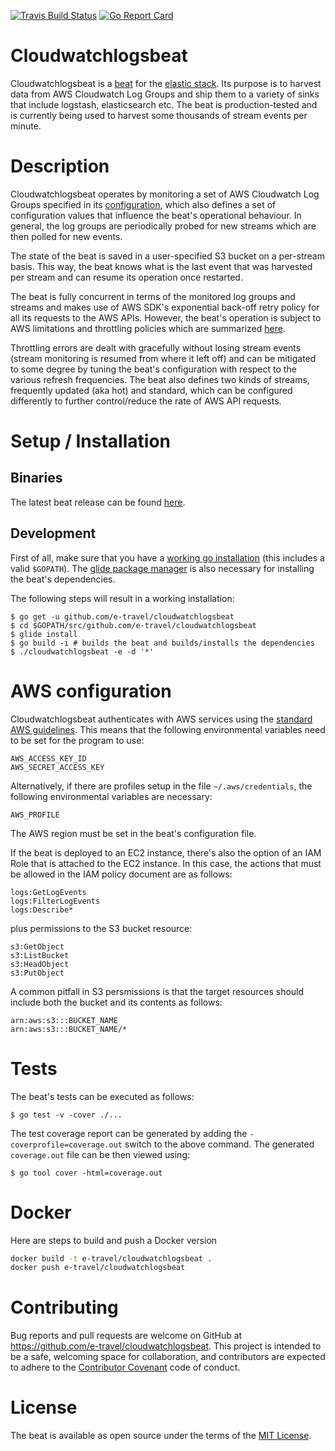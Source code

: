 [![Travis Build Status](https://travis-ci.org/e-travel/cloudwatchlogsbeat.svg?branch=master)](https://travis-ci.org/e-travel/cloudwatchlogsbeat)
[![Go Report
Card](https://goreportcard.com/badge/github.com/e-travel/cloudwatchlogsbeat)](https://goreportcard.com/report/github.com/e-travel/cloudwatchlogsbeat)

# Cloudwatchlogsbeat

Cloudwatchlogsbeat is a [beat](https://www.elastic.co/products/beats)
for the [elastic stack](https://www.elastic.co/products). Its purpose
is to harvest data from AWS Cloudwatch Log Groups and ship them to a
variety of sinks that include logstash, elasticsearch etc. The beat is
production-tested and is currently being used to harvest some
thousands of stream events per minute.

# Description

Cloudwatchlogsbeat operates by monitoring a set of AWS Cloudwatch Log
Groups specified in its [configuration](cloudwatchlogsbeat.yml),
which also defines a set of configuration values that influence the
beat's operational behaviour. In general, the log groups are
periodically probed for new streams which are then polled for new
events.

The state of the beat is saved in a user-specified S3 bucket on a
per-stream basis. This way, the beat knows what is the last event that
was harvested per stream and can resume its operation once restarted.

The beat is fully concurrent in terms of the monitored log groups and
streams and makes use of AWS SDK's exponential back-off retry policy
for all its requests to the AWS APIs. However, the beat's operation is
subject to AWS limitations and throttling policies which are
summarized
[here](http://docs.aws.amazon.com/AmazonCloudWatch/latest/logs/cloudwatch_limits_cwl.html).

Throttling errors are dealt with gracefully without losing stream
events (stream monitoring is resumed from where it left off) and can
be mitigated to some degree by tuning the beat's configuration with
respect to the various refresh frequencies. The beat also defines two
kinds of streams, frequently updated (aka hot) and standard, which can
be configured differently to further control/reduce the rate of AWS
API requests.

# Setup / Installation

## Binaries

The latest beat release can be found
[here](https://github.com/e-travel/cloudwatchlogsbeat/releases/latest).

## Development

First of all, make sure that you have a [working go
installation](https://golang.org/doc/install) (this includes a valid
`$GOPATH`). The [glide package manager](https://glide.sh) is also
necessary for installing the beat's dependencies.

The following steps will result in a working installation:

    $ go get -u github.com/e-travel/cloudwatchlogsbeat
    $ cd $GOPATH/src/github.com/e-travel/cloudwatchlogsbeat
    $ glide install
    $ go build -i # builds the beat and builds/installs the dependencies
    $ ./cloudwatchlogsbeat -e -d '*'

# AWS configuration

Cloudwatchlogsbeat authenticates with AWS services using
the
[standard AWS guidelines](https://aws.amazon.com/blogs/security/a-new-and-standardized-way-to-manage-credentials-in-the-aws-sdks/). This
means that the following environmental variables need to be set for
the program to use:

    AWS_ACCESS_KEY_ID
    AWS_SECRET_ACCESS_KEY

Alternatively, if there are profiles setup in the file
`~/.aws/credentials`, the following environmental variables are
necessary:

    AWS_PROFILE

The AWS region must be set in the beat's configuration file.

If the beat is deployed to an EC2 instance, there's also the option of
an IAM Role that is attached to the EC2 instance. In this case, the
actions that must be allowed in the IAM policy document are as
follows:

```
logs:GetLogEvents
logs:FilterLogEvents
logs:Describe*
```

plus permissions to the S3 bucket resource:
```
s3:GetObject
s3:ListBucket
s3:HeadObject
s3:PutObject
```

A common pitfall in S3 persmissions is that the target resources
should include both the bucket and its contents as follows:

```
arn:aws:s3:::BUCKET_NAME
arn:aws:s3:::BUCKET_NAME/*
```

# Tests

The beat's tests can be executed as follows:

    $ go test -v -cover ./...

The test coverage report can be generated by adding the
`-coverprofile=coverage.out` switch to the above command. The
generated `coverage.out` file can be then viewed using:

    $ go tool cover -html=coverage.out

# Docker

Here are steps to build and push a Docker version

```bash
docker build -t e-travel/cloudwatchlogsbeat .
docker push e-travel/cloudwatchlogsbeat
```

# Contributing

Bug reports and pull requests are welcome on GitHub at
https://github.com/e-travel/cloudwatchlogsbeat. This project is
intended to be a safe, welcoming space for collaboration, and
contributors are expected to adhere to
the [Contributor Covenant](http://contributor-covenant.org) code of
conduct.


# License

The beat is available as open source under the terms of
the [MIT License](http://opensource.org/licenses/MIT).
